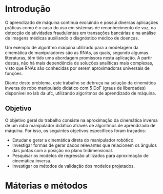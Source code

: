 # Introdução

O aprendizado de máquina continua evoluindo e possui diversas aplicações práticas como é o caso do uso em sistemas de reconhecimento de voz, na detecção de atividades fraudulentas em transações bancárias e na análise de imagens médicas auxiliando o diagnóstico médico de doenças.
 
Um exemplo de algoritmo máquina utilizado para a modelagem da cinemática de manipuladores são as RNAs, as quais, segundo algumas literaturas, têm tido uma abordagem promissora nesta aplicação. A partir destas, não há mais dependência de soluções analíticas mais complexas, visto que RNAs são conhecidas por  serem aproximadoras universais de funções.

Diante deste problema, este trabalho se debruça na solução da cinemática inversa do robo manipulado didático com 5 DoF (graus de liberdades) disponível no lab da ufc, utilizando algoritmos de aprendizado de máquina.

## Objetivo
O objetivo geral do trabalho consiste na aproximação da cinemática inversa de um robô manipulador didático através de algoritmos de aprendizado de máquina. Por isso, os seguintes objetivos específicos foram traçados: 
- Estudar e gerar a cinemática direta do manipulador robótico. 
- Investigar formas de gerar dados relevantes que relacionem os ângulos das       juntas com a posição no plano tridimensional. 
- Pesquisar os modelos de regressão utilizados para aproximação de                cinemática inversa.	 
- Investigar os métodos de validação dos modelos projetados.

# Máterias e métodos